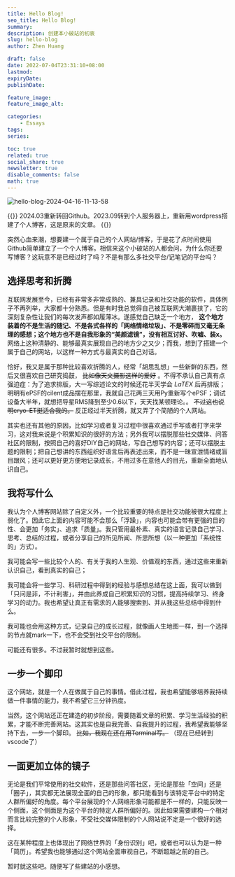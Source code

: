 ```yaml
---
title: Hello Blog!
seo_title: Hello Blog!
summary: 
description: 创建本小破站的初衷
slug: hello-blog
author: Zhen Huang

draft: false
date: 2022-07-04T23:31:10+08:00
lastmod: 
expiryDate: 
publishDate: 

feature_image:
feature_image_alt: 

categories:
    - Essays
tags:
series:

toc: true
related: true
social_share: true
newsletter: true
disable_comments: false
math: true
---
```

![hello-blog-2024-04-16-11-13-58](https://lfs.zhenhuang.top/images/hello-blog-2024-04-16-11-13-58.png#small)

{{<notice info>}}
2024.03重新转回Github。2023.09转到个人服务器上，重新用wordpress搭建了个人博客，这是原来的文章。
{{</notice>}}

突然心血来潮，想要建一个属于自己的个人网站/博客，于是花了点时间使用Github简单建立了一个个人博客。相信来这个小破站的人都会问，为什么你还要写博客？这玩意不是已经过时了吗？不是有那么多社交平台/记笔记的平台吗？

## 选择思考和折腾

互联网发展至今，已经有非常多非常成熟的、兼具记录和社交功能的软件，具体例子不再列举，大家都十分熟悉。但是有时我总觉得自己被互联网大潮裹挟了，它的深刻复杂性让我们的每次发声都如履薄冰。遂感觉自己缺乏一个地方， **这个地方装着的不是生活的随记、不是各式各样的「网络情绪垃圾」、不是零碎而又毫无条理的感想；这个地方也不是自我形象的“美颜滤镜”，没有相互讨好、吹嘘、装x。** 网络上这种清静的、能够最真实展现自己的地方少之又少；而我，想到了搭建一个属于自己的网站，以这样一种方式与最真实的自己对话。

恰好，我又是属于那种比较喜欢折腾的人，经常「胡思乱想」一些新鲜的东西，然后又很喜欢自己研究捣鼓， ~~比如像天文摄影这样的爱好~~ 。不得不承认自己真有点强迫症：为了追求排版，大一写综述论文的时候还花半天学会 $LaTEX$ 后再排版；明明有ePSF的cilent成品摆在那里，我就自己花两三天用Py重新写个ePSF；调试设备大半年，就想把导星RMS降到至少0.6以下，天天找某顿理论。。 ~~不过这也说明cryo-ET挺适合我的。~~ 反正经过半天折腾，就又弄了个简陋的个人网站。

其实也还有其他的原因，比如学习或者复习过程中很喜欢通过手写或者打字来学习，这对我来说是个积累知识的很好的方法；另外我可以摆脱那些社交媒体、问答社区的限制，按照自己的喜好DIY自己的网站，写自己想写的内容；还可以摆脱主题的限制；把自己想讲的东西组织好语言后再表述出来，而不是一昧宣泄情绪或盲目跟风；还可以更好更方便地记录成长，不用过多在意他人的目光，重新全面地认识自己。

## 我将写什么

我认为个人博客网站除了自定义外，一个比较重要的特点是社交功能被很大程度上弱化了。因此它上面的内容可能不会那么「浮躁」，内容也可能会带有更强的目的性、会更加「务实」、追求「质量」。我只管用最朴素、真实的语言记录自己学习、思考、总结的过程，或者分享自己的所见所闻、所思所想（以一种更加「系统性的」方式）。

我可能会写一些比较个人的、有关于我的人生观、价值观的东西，通过这些来重新认识自己，看到真实的自己；

我可能会将一些学习、科研过程中得到的经验与感想总结在这上面，我可以做到「只问是非，不计利害」，并由此养成自己积累知识的习惯，提高持续学习、终身学习的动力。我也希望让真正有需求的人能够搜索到、并从我这些总结中得到什么。

我可能也会用这种方式，记录自己的成长过程，就像画人生地图一样，到一个选择的节点就mark一下，也不会受到社交平台的限制。

可能还有很多。不过我暂时就想到这些。

## 一步一个脚印

这个网站，就是一个人在做属于自己的事情。借此过程，我也希望能够培养我持续做一件事情的能力，我不希望它三分钟热度。

当然，这个网站还正在建造的初步阶段，需要随着文章的积累、学习生活经验的积累，才能不断完善网站。这其实也是自我完善、自我提升的过程，我希望我能够坚持下去，一步一个脚印。 ~~比如，我现在还在用Terminal写。~~ （现在已经转到vscode了）

## 一面更加立体的镜子

无论是我们平常使用的社交软件，还是那些问答社区，无论是那些「空间」还是「圈子」，其实都无法展现全面的自己的形象，都只能看到与该特定平台中的特定人群所偏好的角度。每个平台展现的个人网络形象可能都是不一样的，只能反映一个侧面，这个侧面是为这个平台的特定人群所偏好的。因此如果需要建构一个相对而言比较完整的个人形象，不受社交媒体限制的个人网站说不定是一个很好的选择。

这在某种程度上也体现出了网络世界的「身份识别」吧，或者也可以认为是一种「简历」。希望我也能够通过这个网站全面审视自己，不断超越之前的自己。

暂时就这些吧。随便写了些建站的小感想。
